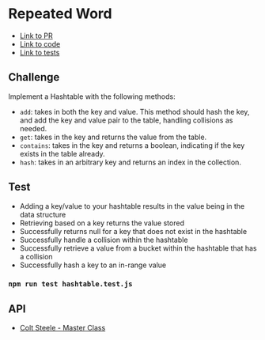 # Repeated Word

- [Link to PR](https://github.com/LydiaMT/data-structures-and-algorithms/pull/39)
- [Link to code](https://github.com/LydiaMT/data-structures-and-algorithms/blob/main/javascript/code-challenges/hashtable/hashtable.js)
- [Link to tests](https://github.com/LydiaMT/data-structures-and-algorithms/blob/main/javascript/code-challenges/hashtable/__test__/hashtable.test.js)

## Challenge

Implement a Hashtable with the following methods:

- `add`: takes in both the key and value. This method should hash the key, and add the key and value pair to the table, handling collisions as needed.
- `get`: takes in the key and returns the value from the table.
- `contains`: takes in the key and returns a boolean, indicating if the key exists in the table already.
- `hash`: takes in an arbitrary key and returns an index in the collection.

## Test

- Adding a key/value to your hashtable results in the value being in the data structure
- Retrieving based on a key returns the value stored
- Successfully returns null for a key that does not exist in the hashtable
- Successfully handle a collision within the hashtable
- Successfully retrieve a value from a bucket within the hashtable that has a collision
- Successfully hash a key to an in-range value

### `npm run test hashtable.test.js`

## API

- [Colt Steele - Master Class](https://www.udemy.com/share/101XY2BUQedlZVRXQ=/)
